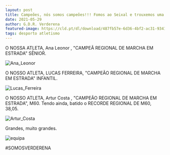 ```yaml
---
layout: post
title: Campeões, nós somos campeões!!! Fomos ao Seixal e trouxemos uma mão cheia de prémios!
date: 2021-05-29
author: G.D.R. Verderena
featured-image: https://cld.pt/dl/download/487fb57e-6d36-4bf2-ac31-9341ffd64fab/campeao_lucas_ferreira.jpg
tags: desporto atletismo 
---
```


O NOSSA ATLETA, Ana Leonor , "CAMPEÃ REGIONAL DE MARCHA EM ESTRADA" SÊNIOR.

![Ana_Leonor](https://cld.pt/dl/download/d1a50045-9ab8-49be-a997-396b7a508ab5/campea_ana_leonor.jpg)

O NOSSO ATLETA, LUCAS FERREIRA, "CAMPEÃO REGIONAL DE MARCHA EM ESTRADA" INFANTIL.

![Lucas_Ferreira](https://cld.pt/dl/download/487fb57e-6d36-4bf2-ac31-9341ffd64fab/campeao_lucas_ferreira.jpg)

O NOSSO ATLETA, Artur Costa , "CAMPEÃO REGIONAL DE MARCHA EM ESTRADA", M60. Tendo ainda, batido o RECORDE REGIONAL DE M60, 38,05.

![Artur_Costa](https://cld.pt/dl/download/36f363a5-133b-4a17-b769-ceb3c13a7e85/campeao_artur_costa.jpg)

Grandes, muito grandes.

![equipa](https://cld.pt/dl/download/11a6fd79-ca0a-417e-886a-e8fb85b043b6/campeas.jpg)

#SOMOSVERDERENA
